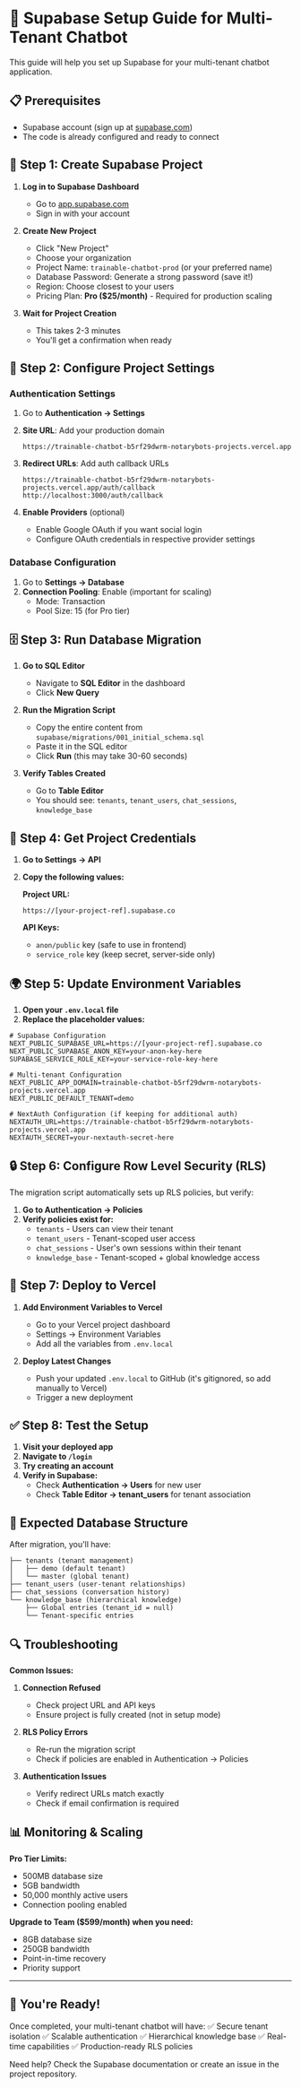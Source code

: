 
# 🚀 Supabase Setup Guide for Multi-Tenant Chatbot

This guide will help you set up Supabase for your multi-tenant chatbot application.

## 📋 Prerequisites

- Supabase account (sign up at [supabase.com](https://supabase.com))
- The code is already configured and ready to connect

## 🎯 Step 1: Create Supabase Project

1. **Log in to Supabase Dashboard**
   - Go to [app.supabase.com](https://app.supabase.com)
   - Sign in with your account

2. **Create New Project**
   - Click "New Project"
   - Choose your organization
   - Project Name: `trainable-chatbot-prod` (or your preferred name)
   - Database Password: Generate a strong password (save it!)
   - Region: Choose closest to your users
   - Pricing Plan: **Pro ($25/month)** - Required for production scaling

3. **Wait for Project Creation**
   - This takes 2-3 minutes
   - You'll get a confirmation when ready

## 🔧 Step 2: Configure Project Settings

### **Authentication Settings**
1. Go to **Authentication → Settings**
2. **Site URL**: Add your production domain
   ```
   https://trainable-chatbot-b5rf29dwrm-notarybots-projects.vercel.app
   ```
3. **Redirect URLs**: Add auth callback URLs
   ```
   https://trainable-chatbot-b5rf29dwrm-notarybots-projects.vercel.app/auth/callback
   http://localhost:3000/auth/callback
   ```

4. **Enable Providers** (optional)
   - Enable Google OAuth if you want social login
   - Configure OAuth credentials in respective provider settings

### **Database Configuration**
1. Go to **Settings → Database**
2. **Connection Pooling**: Enable (important for scaling)
   - Mode: Transaction
   - Pool Size: 15 (for Pro tier)

## 🗄️ Step 3: Run Database Migration

1. **Go to SQL Editor**
   - Navigate to **SQL Editor** in the dashboard
   - Click **New Query**

2. **Run the Migration Script**
   - Copy the entire content from `supabase/migrations/001_initial_schema.sql`
   - Paste it in the SQL editor
   - Click **Run** (this may take 30-60 seconds)

3. **Verify Tables Created**
   - Go to **Table Editor**
   - You should see: `tenants`, `tenant_users`, `chat_sessions`, `knowledge_base`

## 🔑 Step 4: Get Project Credentials

1. **Go to Settings → API**
2. **Copy the following values:**

   **Project URL:**
   ```
   https://[your-project-ref].supabase.co
   ```

   **API Keys:**
   - `anon/public` key (safe to use in frontend)
   - `service_role` key (keep secret, server-side only)

## 🌍 Step 5: Update Environment Variables

1. **Open your `.env.local` file**
2. **Replace the placeholder values:**

```env
# Supabase Configuration
NEXT_PUBLIC_SUPABASE_URL=https://[your-project-ref].supabase.co
NEXT_PUBLIC_SUPABASE_ANON_KEY=your-anon-key-here
SUPABASE_SERVICE_ROLE_KEY=your-service-role-key-here

# Multi-tenant Configuration
NEXT_PUBLIC_APP_DOMAIN=trainable-chatbot-b5rf29dwrm-notarybots-projects.vercel.app
NEXT_PUBLIC_DEFAULT_TENANT=demo

# NextAuth Configuration (if keeping for additional auth)  
NEXTAUTH_URL=https://trainable-chatbot-b5rf29dwrm-notarybots-projects.vercel.app
NEXTAUTH_SECRET=your-nextauth-secret-here
```

## 🔒 Step 6: Configure Row Level Security (RLS)

The migration script automatically sets up RLS policies, but verify:

1. **Go to Authentication → Policies**
2. **Verify policies exist for:**
   - `tenants` - Users can view their tenant
   - `tenant_users` - Tenant-scoped user access
   - `chat_sessions` - User's own sessions within their tenant
   - `knowledge_base` - Tenant-scoped + global knowledge access

## 🚀 Step 7: Deploy to Vercel

1. **Add Environment Variables to Vercel**
   - Go to your Vercel project dashboard
   - Settings → Environment Variables  
   - Add all the variables from `.env.local`

2. **Deploy Latest Changes**
   - Push your updated `.env.local` to GitHub (it's gitignored, so add manually to Vercel)
   - Trigger a new deployment

## ✅ Step 8: Test the Setup

1. **Visit your deployed app**
2. **Navigate to `/login`**
3. **Try creating an account**
4. **Verify in Supabase:**
   - Check **Authentication → Users** for new user
   - Check **Table Editor → tenant_users** for tenant association

## 🎯 Expected Database Structure

After migration, you'll have:

```
├── tenants (tenant management)
│   ├── demo (default tenant)
│   └── master (global tenant)
├── tenant_users (user-tenant relationships)
├── chat_sessions (conversation history)
└── knowledge_base (hierarchical knowledge)
    ├── Global entries (tenant_id = null)
    └── Tenant-specific entries
```

## 🔍 Troubleshooting

**Common Issues:**

1. **Connection Refused**
   - Check project URL and API keys
   - Ensure project is fully created (not in setup mode)

2. **RLS Policy Errors**
   - Re-run the migration script
   - Check if policies are enabled in Authentication → Policies

3. **Authentication Issues**
   - Verify redirect URLs match exactly
   - Check if email confirmation is required

## 📊 Monitoring & Scaling

**Pro Tier Limits:**
- 500MB database size
- 5GB bandwidth
- 50,000 monthly active users
- Connection pooling enabled

**Upgrade to Team ($599/month) when you need:**
- 8GB database size  
- 250GB bandwidth
- Point-in-time recovery
- Priority support

---

## 🎉 You're Ready!

Once completed, your multi-tenant chatbot will have:
✅ Secure tenant isolation
✅ Scalable authentication
✅ Hierarchical knowledge base
✅ Real-time capabilities
✅ Production-ready RLS policies

Need help? Check the Supabase documentation or create an issue in the project repository.
